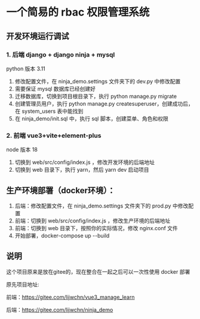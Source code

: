 # 一个简易的 rbac 权限管理系统

## 开发环境运行调试

### 1. 后端 django + django ninja + mysql

python 版本 3.11
1. 修改配置文件，在 ninja_demo.settings 文件夹下的 dev.py 中修改配置
2. 需要保证 mysql 数据库已经创建好
3. 迁移数据库，切换到项目根目录下，执行 python manage.py migrate
4. 创建管理员用户，执行 python manage.py createsuperuser，创建成功后，在 system_users 表中能找到
5. 在 ninja_demo/init.sql 中，执行 sql 脚本，创建菜单、角色和权限

### 2. 前端 vue3+vite+element-plus

node 版本 18

1. 切换到 web/src/config/index.js ，修改开发环境的后端地址
2. 切换到 web 目录下，执行 yarn，然后 yarn dev 启动项目

## 生产环境部署（docker环境）：

1. 后端：修改配置文件，在 ninja_demo.settings 文件夹下的 prod.py 中修改配置
2. 前端：切换到 web/src/config/index.js ，修改生产环境的后端地址
3. 前端：切换到 web 目录下，按照你的实际情况，修改 nginx.conf 文件
4. 开始部署，docker-compose up --build

## 说明

这个项目原来是放在gitee的，现在整合在一起之后可以一次性使用 docker 部署

原先项目地址:

前端：https://gitee.com/lijwchn/vue3_manage_learn

后端：https://gitee.com/lijwchn/ninja_demo
